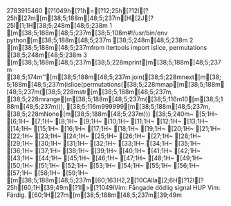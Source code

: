 2783915460
                                                                                                                                                                                                                                                                                                                                                                                                                                                                                                                                                                                                                                                                                                                                                                                                                                                                                                                                                                                                                                                                                                                                                                                                                                                                                                                                                                                                                                                                                                                                                                                                                                                                                                                                                                                                                                                                                                                                                                                                                                                                                                                                                                                                                                                                                                                                                                                                                                                                                                                                                                                                                                                                                                                                                                                                                                                                                                                                                                                                                                                                                                                                                                                                                                                                                                                                                                                                                                                                                                                                                                                                                                                                                                                                                                                                                                                                                                                                                                                                                                                                                                                                                                                                                                                                                                                                                                                                                                                                                                                                                                                                                                                                                                                                                                                                                                                                                                                                                                                                                                                                                                                                                                                                                                                                                                                                                                                                                                                                                                                                                                                                                                                                                                                                                                                                                                                                                                                                                                                                                                                                                                                                                                                                                                                                                                                                                                                                                                                                                                                                                                                                                                                                                                                                                                                                                                                                                                                                                                                                                                                                                                                                                                                                                                                                                                                                                                                                                                                                                                                                                                                                                                                                                                                                                                                                                                                                                                                                                                                                                                                                                                                                                                                                                                                                                                                                                                                                                                                                                                                                                                                                                                                                                                                                                                                                                                                                                                                                                                                                                                                                                                                                                                                                                                                                                                                                                                                                                                                                                                                                                                                                                                                                                                                                                                                                                                                                                                                                                                                                                                                                                                                                                                                                                                                                                                                                                                                                                                                                                                                                                                                                                                                                                                                                                                                                                                                                                                                                                                                                                                                                                                                                                                                                                                                                                                                                                                                                                                                                                                                                                                                                                                                                                                                                                                                                                                                                                                                                                                                                                                                                                                                                                                                                                                                                                                                                                                                                                                         [?1049h[?1h=[?12;25h[?12l[?25h[27m[m[38;5;188m[48;5;237m[H[2J[?25l[1;1H[38;5;248m[48;5;238m  1 [m[38;5;188m[48;5;237m[38;5;108m#!/usr/bin/env python[m[38;5;188m[48;5;237m
[38;5;248m[48;5;238m  2 [m[38;5;188m[48;5;237mfrom itertools import islice, permutations
[38;5;248m[48;5;238m  3 [m[38;5;188m[48;5;237m[38;5;228mprint[m[38;5;188m[48;5;237m [38;5;174m''[m[38;5;188m[48;5;237m.join([38;5;228mnext[m[38;5;188m[48;5;237m(islice(permutations([38;5;228mmap[m[38;5;188m[48;5;237m([38;5;228mstr[m[38;5;188m[48;5;237m, [38;5;228mrange[m[38;5;188m[48;5;237m([38;5;116m10[m[38;5;188m[48;5;237m))), [38;5;116m999999[m[38;5;188m[48;5;237m, [38;5;228mNone[m[38;5;188m[48;5;237m)))
[38;5;240m~                                                                                                                                                                                   [5;1H~                                                                                                                                                                                   [6;1H~                                                                                                                                                                                   [7;1H~                                                                                                                                                                                   [8;1H~                                                                                                                                                                                   [9;1H~                                                                                                                                                                                   [10;1H~                                                                                                                                                                                   [11;1H~                                                                                                                                                                                   [12;1H~                                                                                                                                                                                   [13;1H~                                                                                                                                                                                   [14;1H~                                                                                                                                                                                   [15;1H~                                                                                                                                                                                   [16;1H~                                                                                                                                                                                   [17;1H~                                                                                                                                                                                   [18;1H~                                                                                                                                                                                   [19;1H~                                                                                                                                                                                   [20;1H~                                                                                                                                                                                   [21;1H~                                                                                                                                                                                   [22;1H~                                                                                                                                                                                   [23;1H~                                                                                                                                                                                   [24;1H~                                                                                                                                                                                   [25;1H~                                                                                                                                                                                   [26;1H~                                                                                                                                                                                   [27;1H~                                                                                                                                                                                   [28;1H~                                                                                                                                                                                   [29;1H~                                                                                                                                                                                   [30;1H~                                                                                                                                                                                   [31;1H~                                                                                                                                                                                   [32;1H~                                                                                                                                                                                   [33;1H~                                                                                                                                                                                   [34;1H~                                                                                                                                                                                   [35;1H~                                                                                                                                                                                   [36;1H~                                                                                                                                                                                   [37;1H~                                                                                                                                                                                   [38;1H~                                                                                                                                                                                   [39;1H~                                                                                                                                                                                   [40;1H~                                                                                                                                                                                   [41;1H~                                                                                                                                                                                   [42;1H~                                                                                                                                                                                   [43;1H~                                                                                                                                                                                   [44;1H~                                                                                                                                                                                   [45;1H~                                                                                                                                                                                   [46;1H~                                                                                                                                                                                   [47;1H~                                                                                                                                                                                   [48;1H~                                                                                                                                                                                   [49;1H~                                                                                                                                                                                   [50;1H~                                                                                                                                                                                   [51;1H~                                                                                                                                                                                   [52;1H~                                                                                                                                                                                   [53;1H~                                                                                                                                                                                   [54;1H~                                                                                                                                                                                   [55;1H~                                                                                                                                                                                   [56;1H~                                                                                                                                                                                   [57;1H~                                                                                                                                                                                   [58;1H~                                                                                                                                                                                   [59;1H~                                                                                                                                                                                   [m[38;5;188m[48;5;237m[60;163H2,2[10CAlla[2;6H[?12l[?25h[60;1H[39;49m[?1l>[?1049lVim: Fångade dödlig signal HUP
Vim: Färdig.
[60;1H[27m[m[38;5;188m[48;5;237m[39;49m